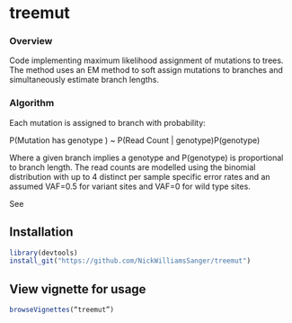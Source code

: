 # treemut

### Overview 
Code implementing maximum likelihood assignment of mutations to trees.  The method uses an EM method to soft assign mutations to branches and simultaneously estimate branch lengths.

### Algorithm
Each mutation is assigned to branch with probability:

P(Mutation has genotype ) ~ P(Read Count | genotype)P(genotype)

Where a given branch implies a genotype and P(genotype) is proportional to branch length.  The read counts are modelled using the binomial distribution with up to 4 distinct per sample specific error rates and an assumed VAF=0.5 for variant sites and VAF=0 for wild type sites.

See 
## Installation
```r
library(devtools)
install_git("https://github.com/NickWilliamsSanger/treemut")
```
## View vignette for usage 
```r
browseVignettes(“treemut”)
```


